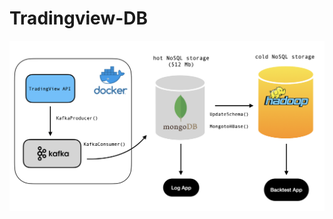 # Tradingview-DB

![alt_text](https://github.com/Gitnuts/Tradingview-DB/blob/main/schema_tradingview.png)
